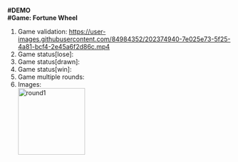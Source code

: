 <strong>#DEMO</strong>
<br/>
<strong>#Game: Fortune Wheel</strong>
  1. Game validation: https://user-images.githubusercontent.com/84984352/202374940-7e025e73-5f25-4a81-bcf4-2e45a6f2d86c.mp4
  2. Game status[lose]:
  3. Game status[drawn]:
  4. Game status[win]:
  5. Game multiple rounds:
  6. Images:
     <br/>
     <div class="row">
        <div class="col-3">
          <img width="150" alt="round1" src="https://user-images.githubusercontent.com/84984352/202375462-f7fb8d3e-a307-4106-83ef-2606fc8aa693.png">
        </div>
     </div>
     
    
